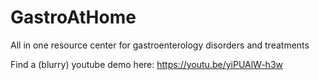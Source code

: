 # GastroAtHome

All in one resource center for gastroenterology disorders and treatments

Find a (blurry) youtube demo here: https://youtu.be/yiPUAlW-h3w
